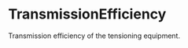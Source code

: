 TransmissionEfficiency
======================

Transmission efficiency of the tensioning equipment.
